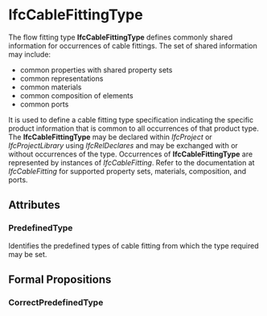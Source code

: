 # IfcCableFittingType

The flow fitting type **IfcCableFittingType** defines commonly shared information for occurrences of cable fittings. The set of shared information may include:

* common properties with shared property sets
* common representations
* common materials
* common composition of elements
* common ports
<!-- end of short definition -->

It is used to define a cable fitting type specification indicating the specific product information that is common to all occurrences of that product type. The **IfcCableFittingType** may be declared within _IfcProject_ or _IfcProjectLibrary_ using _IfcRelDeclares_ and may be exchanged with or without occurrences of the type. Occurrences of **IfcCableFittingType** are represented by instances of _IfcCableFitting_. Refer to the documentation at _IfcCableFitting_ for supported property sets, materials, composition, and ports.

## Attributes

### PredefinedType
Identifies the predefined types of cable fitting from which the type required may be set.

## Formal Propositions

### CorrectPredefinedType

